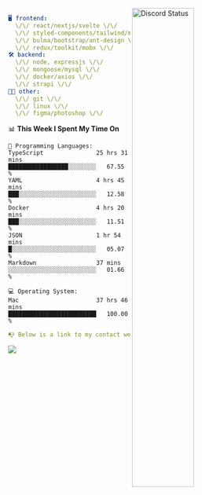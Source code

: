 
<a href="https://discord.com/users/279302975371870218" target="_blank">
    <img width="50%" align="right" alt="Discord Status" src="https://lanyard.cnrad.dev/api/279302975371870218?bg=161B22&borderRadius=5px%205px%200%200&hideTimestamp=true&idleMessage=Just%20chillin%27%20at%20the%20moment&animated=true">
</a>

```yaml
🖥️ frontend: 
  \/\/ react/nextjs/svelte \/\/
  \/\/ styled-components/tailwind/mui/
  \/\/ bulma/bootstrap/ant-design \/\/
  \/\/ redux/toolkit/mobx \/\/
🛠 backend: 
  \/\/ node, expressjs \/\/
  \/\/ mongoose/mysql \/\/
  \/\/ docker/axios \/\/
  \/\/ strapi \/\/
👨‍💻 other: 
  \/\/ git \/\/ 
  \/\/ linux \/\/
  \/\/ figma/photoshop \/\/
```
<!--START_SECTION:waka-->
📊 **This Week I Spent My Time On** 

```text
💬 Programming Languages: 
TypeScript               25 hrs 31 mins      █████████████████░░░░░░░░   67.55 % 
YAML                     4 hrs 45 mins       ███░░░░░░░░░░░░░░░░░░░░░░   12.58 % 
Docker                   4 hrs 20 mins       ███░░░░░░░░░░░░░░░░░░░░░░   11.51 % 
JSON                     1 hr 54 mins        █░░░░░░░░░░░░░░░░░░░░░░░░   05.07 % 
Markdown                 37 mins             ░░░░░░░░░░░░░░░░░░░░░░░░░   01.66 % 

💻 Operating System: 
Mac                      37 hrs 46 mins      █████████████████████████   100.00 % 
```


<!--END_SECTION:waka-->
```yaml
📭 Below is a link to my contact website 
```
<a href="https://mxns.xyz" target="_black"> <img src="https://img.shields.io/badge/website-161B22?style=for-the-badge&logo=About.me&logoColor=white"></img> <a/>
